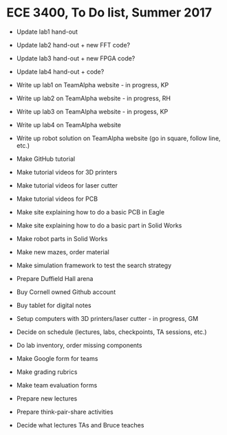 
# ECE 3400, To Do list, Summer 2017

* Update lab1 hand-out
* Update lab2 hand-out + new FFT code?
* Update lab3 hand-out + new FPGA code?
* Update lab4 hand-out + code?
* Write up lab1 on TeamAlpha website - in progress, KP
* Write up lab2 on TeamAlpha website - in progress, RH
* Write up lab3 on TeamAlpha website - in progess, KP
* Write up lab4 on TeamAlpha website
* Write up robot solution on TeamAlpha website (go in square, follow line, etc.)

* Make GitHub tutorial
* Make tutorial videos for 3D printers
* Make tutorial videos for laser cutter
* Make tutorial videos for PCB
* Make site explaining how to do a basic PCB in Eagle
* Make site explaining how to do a basic part in Solid Works
* Make robot parts in Solid Works
* Make new mazes, order material
* Make simulation framework to test the search strategy
* Prepare Duffield Hall arena

* Buy Cornell owned Github account
* Buy tablet for digital notes
* Setup computers with 3D printers/laser cutter - in progress, GM
* Decide on schedule (lectures, labs, checkpoints, TA sessions, etc.)
* Do lab inventory, order missing components
* Make Google form for teams
* Make grading rubrics
* Make team evaluation forms
* Prepare new lectures
* Prepare think-pair-share activities
* Decide what lectures TAs and Bruce teaches


